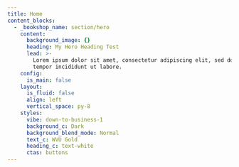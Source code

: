 ```yaml
---
title: Home
content_blocks:
  - _bookshop_name: section/hero
    content:
      background_image: {}
      heading: My Hero Heading Test
      lead: >-
        Lorem ipsum dolor sit amet, consectetur adipiscing elit, sed do eiusmod
        tempor incididunt ut labore.
    config:
      is_main: false
    layout:
      is_fluid: false
      align: left
      vertical_space: py-8
    styles:
      vibe: down-to-business-1
      background_c: Dark
      background_blend_mode: Normal
      text_c: WVU Gold
      heading_c: text-white
      ctas: buttons
---
```

